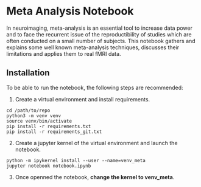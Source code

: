 # Meta Analysis Notebook

In neuroimaging, meta-analysis is an essential tool to increase data power and to face the recurrent issue of the reproductibility of studies which are often conducted on a small number of subjects.
This notebook gathers and explains some well known meta-analysis techniques, discusses their limitations and applies them to real fMRI data.

## Installation
To be able to run the notebook, the following steps are recommended:
1. Create a virtual environment and install requirements.

```
cd /path/to/repo
python3 -m venv venv
source venv/bin/activate
pip install -r requirements.txt
pip install -r requirements_git.txt
```

2. Create a jupyter kernel of the virtual environment and launch the notebook.

```
python -m ipykernel install --user --name=venv_meta
jupyter notebook notebook.ipynb
```

3. Once openned the notebook, **change the kernel to venv_meta**.
